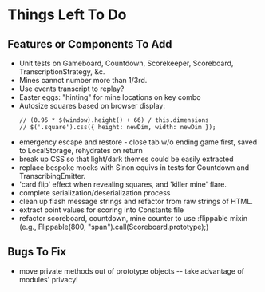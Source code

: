 # Things Left To Do

## Features or Components To Add
 - Unit tests on Gameboard, Countdown, Scorekeeper, Scoreboard, TranscriptionStrategy, &c.
 - Mines cannot number more than 1/3rd.
 - Use events transcript to replay?
 - Easter eggs: "hinting" for mine locations on key combo
 - Autosize squares based on browser display:
 	```
    // (0.95 * $(window).height() + 66) / this.dimensions
    // $('.square').css({ height: newDim, width: newDim });
    ```
 - emergency escape and restore - close tab w/o ending game first, saved to LocalStorage, rehydrates on return
 - break up CSS so that light/dark themes could be easily extracted
 - replace bespoke mocks with Sinon equivs in tests for Countdown and TranscribingEmitter.
 - 'card flip' effect when revealing squares, and 'killer mine' flare.
 - complete serialization/deserialization process
 - clean up flash message strings and refactor from raw strings of HTML.
 - extract point values for scoring into Constants file
 - refactor scoreboard, countdown, mine counter to use :flippable mixin (e.g., Flippable(800, "span").call(Scoreboard.prototype);)

## Bugs To Fix
 - move private methods out of prototype objects -- take advantage of modules' privacy!